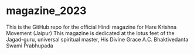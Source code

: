 # magazine_2023
 This is the GitHub repo for the official Hindi magazine for Hare Krishna Movement (Jaipur)
 This magazine is dedicated at the lotus feet of the Jagad-guru, universal spiritual master, His Divine Grace A.C. Bhaktivedanta Swami Prabhupada
